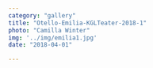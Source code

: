 ```yaml
---
category: "gallery"
title: "Otello-Emilia-KGLTeater-2018-1"
photo: "Camilla Winter"
img: '../img/emilia1.jpg'
date: "2018-04-01"

---
```

